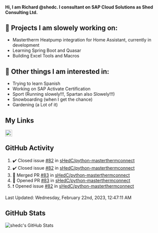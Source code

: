 #### Hi, I am Richard @shedc. I consultant on SAP Cloud Solutions as Shed Consulting Ltd.

## 👋 Projects I am slowely working on:
- Mastertherm Heatpump integration for Home Assistant, currently in development
- Learning Spring Boot and Quasar
- Building Excel Tools and Macros

## 👀 Other things I am interested in:
- Trying to learn Spanish
- Working on SAP Activate Certification
- Sport (Running slowely!!!, Spartan also Slowely!!!)
- Snowboarding (when I get the chance)
- Gardening (a Lot of it)

## My Links
[<img align="left" alt="shedc | LinkedIn" width="22px" src="https://cdn.jsdelivr.net/npm/simple-icons@v3/icons/linkedin.svg" />][linkedin]

<br/>

## GitHub Activity
<!--RECENT_ACTIVITY:start-->
1. ✔️ Closed issue [#82](https://github.com/sHedC/python-masterthermconnect/issues/82) in [sHedC/python-masterthermconnect](https://github.com/sHedC/python-masterthermconnect)
2. ✔️ Closed issue [#82](https://github.com/sHedC/python-masterthermconnect/issues/82) in [sHedC/python-masterthermconnect](https://github.com/sHedC/python-masterthermconnect)
3. 🎉 Merged PR [#83](https://github.com/sHedC/python-masterthermconnect/pull/83) in [sHedC/python-masterthermconnect](https://github.com/sHedC/python-masterthermconnect)
4. 💪 Opened PR [#83](https://github.com/sHedC/python-masterthermconnect/pull/83) in [sHedC/python-masterthermconnect](https://github.com/sHedC/python-masterthermconnect)
5. ❗️ Opened issue [#82](https://github.com/sHedC/python-masterthermconnect/issues/82) in [sHedC/python-masterthermconnect](https://github.com/sHedC/python-masterthermconnect)
<!--RECENT_ACTIVITY:end-->
<!--RECENT_ACTIVITY:last_update-->
Last Updated: Wednesday, February 22nd, 2023, 12:47:11 AM
<!--RECENT_ACTIVITY:last_update_end-->

## GitHub Stats
<img align="left" alt="shedc's GitHub Stats" src="https://github-readme-stats.vercel.app/api?username=shedc&show_icons=true&hide_title=true" />

[linkedin]: https://www.linkedin.com/in/richard-holmes-3314251/
